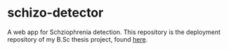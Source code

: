 # schizo-detector
A web app for Schziophrenia detection. This repository is the deployment repository of my B.Sc thesis project, found [here](https://github.com/mehrshad-sdtn/BSc-Thesis-Project).

